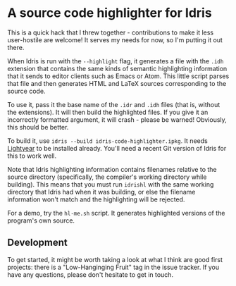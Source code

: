 A source code highlighter for Idris
===================================

This is a quick hack that I threw together - contributions to make it less user-hostile are welcome! It serves my needs for now, so I'm putting it out there.

When Idris is run with the `--highlight` flag, it generates a file with the `.idh` extension that contains the same kinds of semantic highlighting information that it sends to editor clients such as Emacs or Atom. This little script parses that file and then generates HTML and LaTeX sources corresponding to the source code.

To use it, pass it the base name of the `.idr` and `.idh` files (that is, without the extensions). It will then build the highlighted files. If you give it an incorrectly formatted argument, it will crash - please be warned!  Obviously, this should be better.

To build it, use `idris --build idris-code-highlighter.ipkg`. It needs [Lightyear](https://github.com/ziman/lightyear) to be installed already.  You'll need a recent Git version of Idris for this to work well.

Note that Idris highlighting information contains filenames relative to the source directory (specifically, the compiler's working directory while building). This means that you must run `idrishl` with the same working directory that Idris had when it was building, or else the filename information won't match and the highlighting will be rejected.

For a demo, try the `hl-me.sh` script. It generates highlighted versions of the program's own source.

Development
-----------
To get started, it might be worth taking a look at what I think are good first projects: there is a "Low-Hanginging Fruit" tag in the issue tracker. If you have any questions, please don't hesitate to get in touch.
